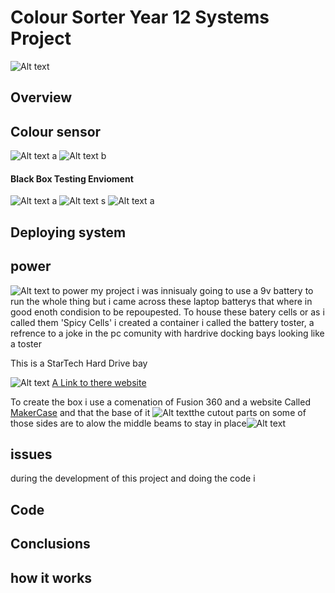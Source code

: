# Colour Sorter Year 12 Systems Project

![Alt text](PXL_20230614_035852029.jpg)

## Overview






## Colour sensor

![Alt text](PXL_20230614_035852029-1.jpg)
a
![Alt text](PXL_20230614_035901068.jpg)
b

#### Black Box Testing Envioment
![Alt text](MicrosoftTeams-image(2).jpg) 
a
![Alt text](MicrosoftTeams-image(3).jpg)
s
 ![Alt text](MicrosoftTeams-image(4).jpg)
a
## Deploying system



## power
![Alt text](MicrosoftTeams-image.jpg)
to power my project i was innisualy going to use a 9v battery to run the whole thing but i came across these laptop batterys that where in good enoth condision to be repoupested. To house these batery cells or as i called them 'Spicy Cells' i created a container i called the battery toster, a refrence to a joke in the pc comunity with hardrive docking bays looking like a toster


This is a StarTech Hard Drive bay

![Alt text](Drive_Toaster.jpg) [A Link to there website](https://www.startech.com/en-au)

To create the box i use a comenation of Fusion 360 and a website Called [MakerCase](https://en.makercase.com/#/) and that the base of it 
![Alt text](image.png)the cutout parts on some of those sides are to alow the middle beams to stay in place![Alt text](image-1.png)


## issues
during the development of this project and doing the code i


## Code

## Conclusions

## how it works